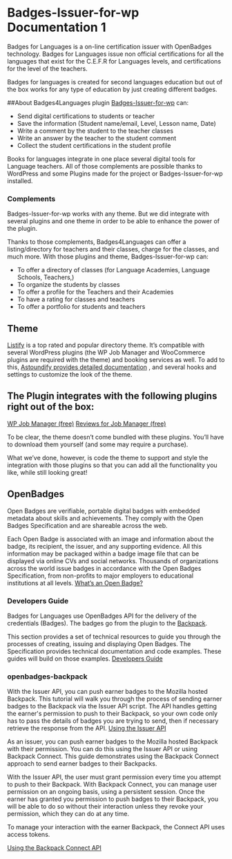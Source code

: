 # Badges-Issuer-for-wp Documentation 1

Badges for Languages is a on-line certification issuer with OpenBadges technology. Badges for Languages issue non official certifications for all the languages that exist for the C.E.F.R for Languages levels, and certifications for the level of the teachers.

Badges for languages is created for second languages education but out of the box works for any type of education by just creating different badges.

##About Badges4Languages plugin
[Badges-Issuer-for-wp](https://github.com/Badges4Languages/Badges-Issuer-for-wp/releases) can:
* Send digital certifications to students or teacher
* Save the information (Student name/email, Level, Lesson name, Date)
* Write a comment by the student to the teacher classes
* Write an answer by the teacher to the student comment
* Collect the student certifications in the student profile

Books for languages integrate in one place several digital tools for Language teachers. All of those complements are possible thanks to WordPress and some Plugins made for the project or  Badges-Issuer-for-wp installed.

### Complements
Badges-Issuer-for-wp works  with any theme. But we did integrate with several plugins and one theme in order to be able to enhance the power of the plugin.

Thanks to those complements, Badges4Languages can offer a listing/directory for teachers and their classes, charge for the classes, and much more. With those plugins and theme, Badges-Issuer-for-wp can:
* To offer a directory of classes (for Language Academies, Language Schools, Teachers,)
* To organize the students by classes
* To offer a profile for the Teachers and their Academies
* To have a rating for classes and teachers
* To offer a portfolio for students and teachers

## Theme
[Listify](https://themeforest.net/item/listify-wordpress-directory-theme/9602611)
 is a top rated and popular directory theme. It’s compatible with several WordPress plugins (the WP Job Manager and WooCommerce plugins are required with the theme) and booking services as well. To add to this, [Astoundify provides detailed documentation](http://listify.astoundify.com/)
, and several hooks and settings to customize the look of the theme.

## The Plugin integrates with the following plugins right out of the box:

[WP Job Manager (free)](https://wordpress.org/plugins/wp-job-manager/)
[Reviews for Job Manager (free)](https://astoundify.com/products/wp-job-manager-reviews/)

To be clear, the theme doesn’t come bundled with these plugins. You’ll have to download them yourself (and some may require a purchase).

What we’ve done, however, is code the theme to support and style the integration with those plugins so that you can add all the functionality you like, while still looking great!

## OpenBadges
Open Badges are verifiable, portable digital badges with embedded metadata about skills and achievements. They comply with the Open Badges Specification and are shareable across the web.

Each Open Badge is associated with an image and information about the badge, its recipient, the issuer, and any supporting evidence. All this information may be packaged within a badge image file that can be displayed via online CVs and social networks. Thousands of organizations across the world issue badges in accordance with the Open Badges Specification, from non-profits to major employers to educational institutions at all levels.
[What’s an Open Badge?](https://openbadges.org/get-started/)

### Developers Guide
Badges for Languages use OpenBadges API for the delivery of the credentials (Badges). The badges go from the plugin to the [Backpack](https://backpack.openbadges.org/backpack/welcome).

This section provides a set of technical resources to guide you through the processes of creating, issuing and displaying Open Badges. The Specification provides technical documentation and code examples. These guides will build on those examples.
[Developers Guide](https://openbadges.org/developers/)

### openbadges-backpack
With the Issuer API, you can push earner badges to the Mozilla hosted Backpack. This tutorial will walk you through the process of sending earner badges to the Backpack via the Issuer API script. The API handles getting the earner's permission to push to their Backpack, so your own code only has to pass the details of badges you are trying to send, then if necessary retrieve the response from the API.
[Using the Issuer API](https://github.com/mozilla/openbadges-backpack/wiki/using-the-issuer-api)

As an issuer, you can push earner badges to the Mozilla hosted Backpack with their permission. You can do this using the Issuer API or using Backpack Connect. This guide demonstrates using the Backpack Connect approach to send earner badges to their Backpacks.

With the Issuer API, the user must grant permission every time you attempt to push to their Backpack. With Backpack Connect, you can manage user permission on an ongoing basis, using a persistent session. Once the earner has granted you permission to push badges to their Backpack, you will be able to do so without their interaction unless they revoke your permission, which they can do at any time.

To manage your interaction with the earner Backpack, the Connect API uses access tokens.

 [Using the Backpack Connect API](https://github.com/mozilla/openbadges-backpack/wiki/using-the-backpack-connect-api)

